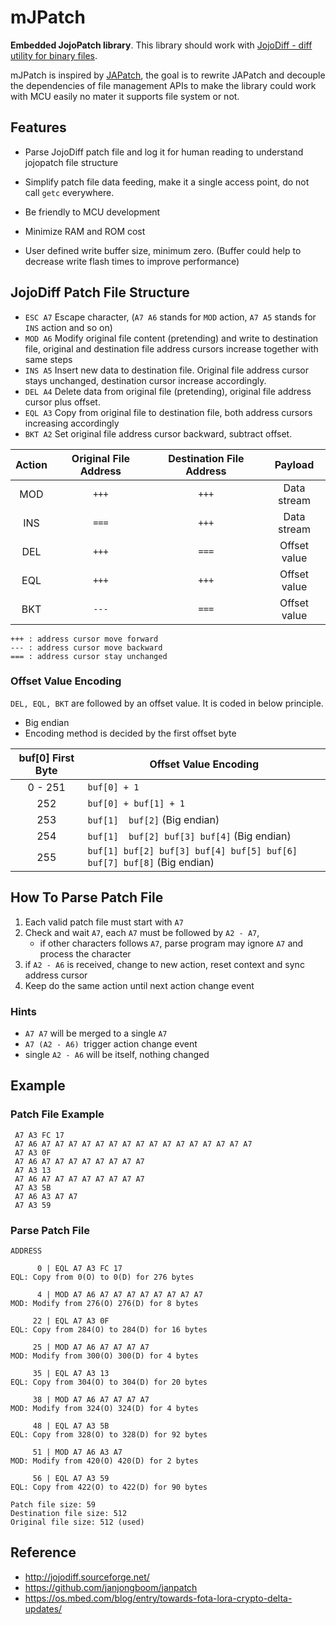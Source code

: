 # mJPatch

**Embedded JojoPatch library**. This library should work with [JojoDiff -  diff utility for binary files](<http://jojodiff.sourceforge.net/>).

mJPatch is inspired by [JAPatch](<https://github.com/janjongboom/janpatch>), the goal is to rewrite JAPatch and decouple the dependencies of file management APIs to make the library could work with MCU easily no mater it supports file system or not.

## Features

- Parse JojoDiff patch file and log it for human reading to understand jojopatch file structure

- Simplify patch file data feeding, make it a single access point, do not call `getc` everywhere.
- Be friendly to MCU development
- Minimize RAM and ROM cost
- User defined write buffer size, minimum zero. (Buffer could help to decrease write flash times to improve performance)

## JojoDiff Patch File Structure

- `ESC A7` Escape character, (`A7 A6` stands for `MOD` action, `A7 A5` stands for `INS` action and so on)
- `MOD A6` Modify original file content (pretending) and write to destination file, original and destination file address cursors increase together with same steps 
- `INS A5` Insert new data to destination file. Original file address cursor stays unchanged, destination cursor increase accordingly. 
- `DEL A4` Delete data from original file (pretending), original file address cursor plus offset. 
- `EQL A3` Copy from original file to destination file, both address cursors increasing accordingly
- `BKT A2` Set original file address cursor backward, subtract offset. 

| Action | Original File Address | Destination File Address |   Payload    |
| :----: | :-------------------: | :----------------------: | :----------: |
|  MOD   |         `+++`         |          `+++`           | Data stream  |
|  INS   |         `===`         |          `+++`           | Data stream  |
|  DEL   |         `+++`         |          `===`           | Offset value |
|  EQL   |         `+++`         |          `+++`           | Offset value |
|  BKT   |         `---`         |          `===`           | Offset value |

```
+++ : address cursor move forward
--- : address cursor move backward
=== : address cursor stay unchanged
```

### Offset Value Encoding

`DEL, EQL, BKT` are followed by an offset value. It is coded in below principle. 

- Big endian
- Encoding method is decided by the first offset byte

| buf[0] First Byte | Offset Value Encoding                                        |
| :---------------: | ------------------------------------------------------------ |
|      0 - 251      | `buf[0] + 1`                                                 |
|        252        | `buf[0] + buf[1] + 1`                                        |
|        253        | `buf[1]  buf[2]` (Big endian)                                |
|        254        | `buf[1]  buf[2] buf[3] buf[4]` (Big endian)                  |
|        255        | `buf[1] buf[2] buf[3] buf[4] buf[5] buf[6] buf[7] buf[8]` (Big endian) |

## How To Parse Patch File

1. Each valid patch file must start with `A7`
2. Check and wait `A7`, each `A7` must be followed by `A2 - A7`, 
   - if other characters follows `A7`, parse program may ignore `A7` and process the character
3. if `A2 - A6` is received, change to new action, reset context and sync address cursor
4. Keep do the same action until next action change event

### Hints

- `A7 A7` will be merged to a single `A7`
- `A7 (A2 - A6) `trigger action change event
- single `A2 - A6` will be itself, nothing changed

## Example

### Patch File Example

```
 A7 A3 FC 17 
 A7 A6 A7 A7 A7 A7 A7 A7 A7 A7 A7 A7 A7 A7 A7 A7 A7 A7 
 A7 A3 0F 
 A7 A6 A7 A7 A7 A7 A7 A7 A7 A7 
 A7 A3 13 
 A7 A6 A7 A7 A7 A7 A7 A7 A7 A7 
 A7 A3 5B 
 A7 A6 A3 A7 A7 
 A7 A3 59 
```

### Parse Patch File

```
ADDRESS

      0 | EQL A7 A3 FC 17
EQL: Copy from 0(O) to 0(D) for 276 bytes

      4 | MOD A7 A6 A7 A7 A7 A7 A7 A7 A7 A7
MOD: Modify from 276(O) 276(D) for 8 bytes

     22 | EQL A7 A3 0F
EQL: Copy from 284(O) to 284(D) for 16 bytes

     25 | MOD A7 A6 A7 A7 A7 A7
MOD: Modify from 300(O) 300(D) for 4 bytes

     35 | EQL A7 A3 13
EQL: Copy from 304(O) to 304(D) for 20 bytes

     38 | MOD A7 A6 A7 A7 A7 A7
MOD: Modify from 324(O) 324(D) for 4 bytes

     48 | EQL A7 A3 5B
EQL: Copy from 328(O) to 328(D) for 92 bytes

     51 | MOD A7 A6 A3 A7
MOD: Modify from 420(O) 420(D) for 2 bytes

     56 | EQL A7 A3 59
EQL: Copy from 422(O) to 422(D) for 90 bytes

Patch file size: 59
Destination file size: 512
Original file size: 512 (used)
```

## Reference

- <http://jojodiff.sourceforge.net/>
- <https://github.com/janjongboom/janpatch>
- <https://os.mbed.com/blog/entry/towards-fota-lora-crypto-delta-updates/>




